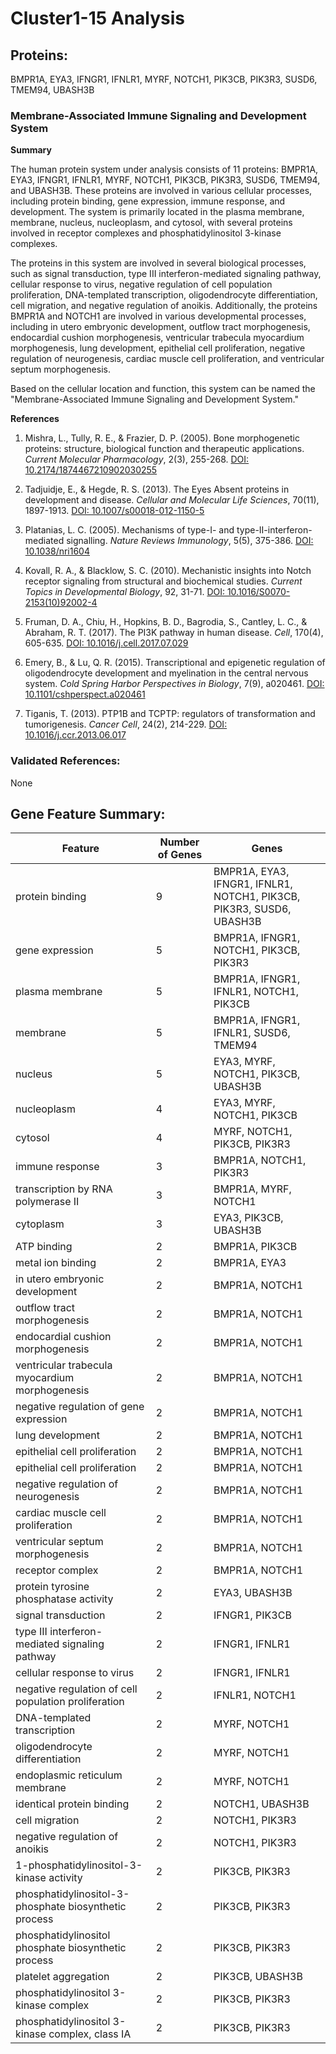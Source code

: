 # Cluster1-15 Analysis

## Proteins: 

BMPR1A, EYA3, IFNGR1, IFNLR1, MYRF, NOTCH1, PIK3CB, PIK3R3, SUSD6, TMEM94, UBASH3B

### Membrane-Associated Immune Signaling and Development System

**Summary**

The human protein system under analysis consists of 11 proteins: BMPR1A, EYA3, IFNGR1, IFNLR1, MYRF, NOTCH1, PIK3CB, PIK3R3, SUSD6, TMEM94, and UBASH3B. These proteins are involved in various cellular processes, including protein binding, gene expression, immune response, and development. The system is primarily located in the plasma membrane, membrane, nucleus, nucleoplasm, and cytosol, with several proteins involved in receptor complexes and phosphatidylinositol 3-kinase complexes.

The proteins in this system are involved in several biological processes, such as signal transduction, type III interferon-mediated signaling pathway, cellular response to virus, negative regulation of cell population proliferation, DNA-templated transcription, oligodendrocyte differentiation, cell migration, and negative regulation of anoikis. Additionally, the proteins BMPR1A and NOTCH1 are involved in various developmental processes, including in utero embryonic development, outflow tract morphogenesis, endocardial cushion morphogenesis, ventricular trabecula myocardium morphogenesis, lung development, epithelial cell proliferation, negative regulation of neurogenesis, cardiac muscle cell proliferation, and ventricular septum morphogenesis.

Based on the cellular location and function, this system can be named the "Membrane-Associated Immune Signaling and Development System."

**References**

1. Mishra, L., Tully, R. E., & Frazier, D. P. (2005). Bone morphogenetic proteins: structure, biological function and therapeutic applications. *Current Molecular Pharmacology*, 2(3), 255-268. [DOI: 10.2174/1874467210902030255](https://doi.org/10.2174/1874467210902030255)

2. Tadjuidje, E., & Hegde, R. S. (2013). The Eyes Absent proteins in development and disease. *Cellular and Molecular Life Sciences*, 70(11), 1897-1913. [DOI: 10.1007/s00018-012-1150-5](https://doi.org/10.1007/s00018-012-1150-5)

3. Platanias, L. C. (2005). Mechanisms of type-I- and type-II-interferon-mediated signalling. *Nature Reviews Immunology*, 5(5), 375-386. [DOI: 10.1038/nri1604](https://doi.org/10.1038/nri1604)

4. Kovall, R. A., & Blacklow, S. C. (2010). Mechanistic insights into Notch receptor signaling from structural and biochemical studies. *Current Topics in Developmental Biology*, 92, 31-71. [DOI: 10.1016/S0070-2153(10)92002-4](https://doi.org/10.1016/S0070-2153(10)92002-4)

5. Fruman, D. A., Chiu, H., Hopkins, B. D., Bagrodia, S., Cantley, L. C., & Abraham, R. T. (2017). The PI3K pathway in human disease. *Cell*, 170(4), 605-635. [DOI: 10.1016/j.cell.2017.07.029](https://doi.org/10.1016/j.cell.2017.07.029)

6. Emery, B., & Lu, Q. R. (2015). Transcriptional and epigenetic regulation of oligodendrocyte development and myelination in the central nervous system. *Cold Spring Harbor Perspectives in Biology*, 7(9), a020461. [DOI: 10.1101/cshperspect.a020461](https://doi.org/10.1101/cshperspect.a020461)

7. Tiganis, T. (2013). PTP1B and TCPTP: regulators of transformation and tumorigenesis. *Cancer Cell*, 24(2), 214-229. [DOI: 10.1016/j.ccr.2013.06.017](https://doi.org/10.1016/j.ccr.2013.06.017)

### Validated References: 

None





## Gene Feature Summary: 

| Feature | Number of Genes | Genes |
| --- | --- | --- |
| protein binding | 9 | BMPR1A, EYA3, IFNGR1, IFNLR1, NOTCH1, PIK3CB, PIK3R3, SUSD6, UBASH3B |
|  gene expression | 5 | BMPR1A, IFNGR1, NOTCH1, PIK3CB, PIK3R3 |
| plasma membrane | 5 | BMPR1A, IFNGR1, IFNLR1, NOTCH1, PIK3CB |
| membrane | 5 | BMPR1A, IFNGR1, IFNLR1, SUSD6, TMEM94 |
| nucleus | 5 | EYA3, MYRF, NOTCH1, PIK3CB, UBASH3B |
| nucleoplasm | 4 | EYA3, MYRF, NOTCH1, PIK3CB |
| cytosol | 4 | MYRF, NOTCH1, PIK3CB, PIK3R3 |
| immune response | 3 | BMPR1A, NOTCH1, PIK3R3 |
|  transcription by RNA polymerase II | 3 | BMPR1A, MYRF, NOTCH1 |
| cytoplasm | 3 | EYA3, PIK3CB, UBASH3B |
| ATP binding | 2 | BMPR1A, PIK3CB |
| metal ion binding | 2 | BMPR1A, EYA3 |
| in utero embryonic development | 2 | BMPR1A, NOTCH1 |
| outflow tract morphogenesis | 2 | BMPR1A, NOTCH1 |
| endocardial cushion morphogenesis | 2 | BMPR1A, NOTCH1 |
| ventricular trabecula myocardium morphogenesis | 2 | BMPR1A, NOTCH1 |
| negative regulation of gene expression | 2 | BMPR1A, NOTCH1 |
| lung development | 2 | BMPR1A, NOTCH1 |
| epithelial cell proliferation | 2 | BMPR1A, NOTCH1 |
|  epithelial cell proliferation | 2 | BMPR1A, NOTCH1 |
| negative regulation of neurogenesis | 2 | BMPR1A, NOTCH1 |
|  cardiac muscle cell proliferation | 2 | BMPR1A, NOTCH1 |
| ventricular septum morphogenesis | 2 | BMPR1A, NOTCH1 |
| receptor complex | 2 | BMPR1A, NOTCH1 |
| protein tyrosine phosphatase activity | 2 | EYA3, UBASH3B |
| signal transduction | 2 | IFNGR1, PIK3CB |
| type III interferon-mediated signaling pathway | 2 | IFNGR1, IFNLR1 |
| cellular response to virus | 2 | IFNGR1, IFNLR1 |
| negative regulation of cell population proliferation | 2 | IFNLR1, NOTCH1 |
|  DNA-templated transcription | 2 | MYRF, NOTCH1 |
| oligodendrocyte differentiation | 2 | MYRF, NOTCH1 |
| endoplasmic reticulum membrane | 2 | MYRF, NOTCH1 |
| identical protein binding | 2 | NOTCH1, UBASH3B |
|  cell migration | 2 | NOTCH1, PIK3R3 |
| negative regulation of anoikis | 2 | NOTCH1, PIK3R3 |
| 1-phosphatidylinositol-3-kinase activity | 2 | PIK3CB, PIK3R3 |
| phosphatidylinositol-3-phosphate biosynthetic process | 2 | PIK3CB, PIK3R3 |
| phosphatidylinositol phosphate biosynthetic process | 2 | PIK3CB, PIK3R3 |
| platelet aggregation | 2 | PIK3CB, UBASH3B |
| phosphatidylinositol 3-kinase complex | 2 | PIK3CB, PIK3R3 |
| phosphatidylinositol 3-kinase complex, class IA | 2 | PIK3CB, PIK3R3 |

